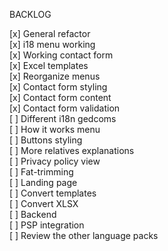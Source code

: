 BACKLOG

[x] General refactor  
[x] i18 menu working  
[x] Working contact form  
[x] Excel templates  
[x] Reorganize menus  
[x] Contact form styling  
[x] Contact form content  
[x] Contact form validation  
[ ] Different i18n gedcoms  
[ ] How it works menu  
[ ] Buttons styling  
[ ] More relatives explanations  
[ ] Privacy policy view  
[ ] Fat-trimming  
[ ] Landing page  
[ ] Convert templates  
[ ] Convert XLSX  
[ ] Backend  
[ ] PSP integration  
[ ] Review the other language packs